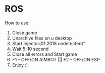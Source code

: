 # ROS
How to use:
1. Close game
2. Unarchive files on u desktop
3. Start Injector(01.2018 undetected)"
4. Wait 5-10 second
5. Close all errors and Start game
6. F1 - OFF/ON AIMBOT ||| F2 - OFF/ON ESP
7. Enjoy :)
